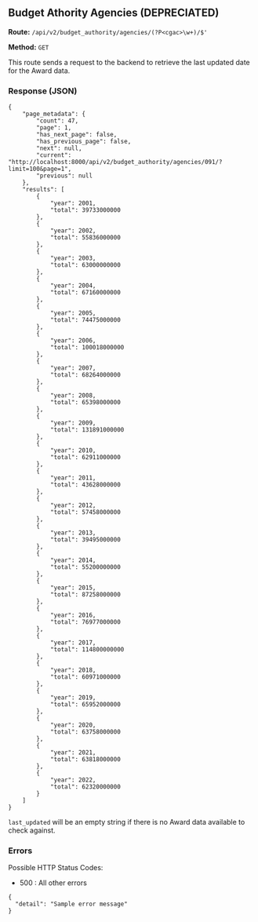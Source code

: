 
## Budget Athority Agencies (DEPRECIATED) 
**Route:** `/api/v2/budget_authority/agencies/(?P<cgac>\w+)/$'`

**Method:** `GET`

This route sends a request to the backend to retrieve the last updated date for the Award data.

### Response (JSON)

```
{
    "page_metadata": {
        "count": 47,
        "page": 1,
        "has_next_page": false,
        "has_previous_page": false,
        "next": null,
        "current": "http://localhost:8000/api/v2/budget_authority/agencies/091/?limit=100&page=1",
        "previous": null
    },
    "results": [
        {
            "year": 2001,
            "total": 39733000000
        },
        {
            "year": 2002,
            "total": 55836000000
        },
        {
            "year": 2003,
            "total": 63000000000
        },
        {
            "year": 2004,
            "total": 67160000000
        },
        {
            "year": 2005,
            "total": 74475000000
        },
        {
            "year": 2006,
            "total": 100018000000
        },
        {
            "year": 2007,
            "total": 68264000000
        },
        {
            "year": 2008,
            "total": 65398000000
        },
        {
            "year": 2009,
            "total": 131891000000
        },
        {
            "year": 2010,
            "total": 62911000000
        },
        {
            "year": 2011,
            "total": 43628000000
        },
        {
            "year": 2012,
            "total": 57458000000
        },
        {
            "year": 2013,
            "total": 39495000000
        },
        {
            "year": 2014,
            "total": 55200000000
        },
        {
            "year": 2015,
            "total": 87258000000
        },
        {
            "year": 2016,
            "total": 76977000000
        },
        {
            "year": 2017,
            "total": 114800000000
        },
        {
            "year": 2018,
            "total": 60971000000
        },
        {
            "year": 2019,
            "total": 65952000000
        },
        {
            "year": 2020,
            "total": 63758000000
        },
        {
            "year": 2021,
            "total": 63818000000
        },
        {
            "year": 2022,
            "total": 62320000000
        }
    ]
}
```

`last_updated` will be an empty string if there is no Award data available to check against.


### Errors
Possible HTTP Status Codes:
* 500 : All other errors

```
{
  "detail": "Sample error message"
}
```
